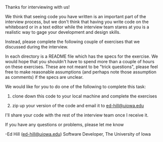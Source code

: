 Thanks for interviewing with us!

We think that seeing code you have written is an important part of the 
interview process, but we don't think that having you write code on the 
whiteboard or in a text editor while the interview team stares at you is
a realistic way to gage your development and design skills.

Instead, please complete the following couple of exercises that we 
discussed during the interview.

In each directory is a README file which has the specs for the exercise.
We would hope that you shouldn't have to spend more than a couple of hours
on these exercises.  These are not meant to be "trick questions", please
feel free to make reasonable assumptions (and perhaps note those assumption
as comments) if the specs are unclear.

We would like for you to do one of the following to complete this task:

1. clone down this code to your local machine and complete the exercises

2. zip up your version of the code and email it to ed-hill@uiowa.edu

I'll share your code with the rest of the interview team once I receive it.

If you have any questions or problems, please let me know


-Ed Hill (ed-hill@uiowa.edu)
Software Developer, The University of Iowa